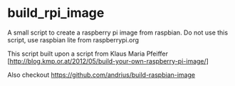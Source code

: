 # build_rpi_image
A small script to create a raspberry pi image from raspbian. Do not use this script, use raspbian lite from raspberrypi.org

This script built upon a script from Klaus Maria Pfeiffer [http://blog.kmp.or.at/2012/05/build-your-own-raspberry-pi-image/]

Also checkout https://github.com/andrius/build-raspbian-image
